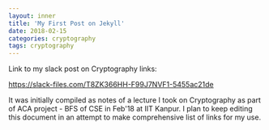 ```yaml
---
layout: inner
title: 'My First Post on Jekyll'
date: 2018-02-15
categories: cryptography
tags: cryptography
---
```


Link to my slack post on Cryptography links: 

https://slack-files.com/T8ZK366HH-F99J7NVF1-5455ac21de

It was initially compiled as notes of a lecture I took on Cryptography as part of ACA project - BFS of CSE in Feb'18 at IIT Kanpur. I plan to keep editing this document in an attempt to make comprehensive list of links for my use. 
